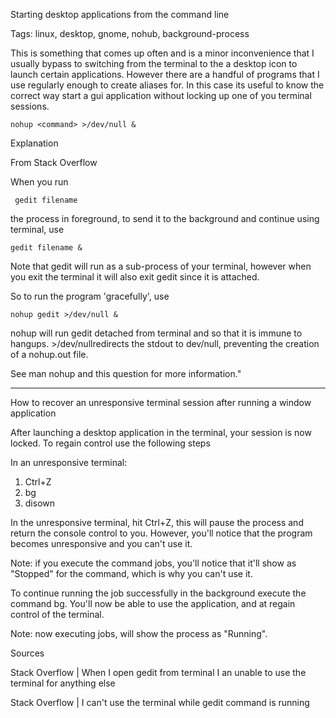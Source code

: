 Starting desktop applications from the command line

Tags: linux, desktop, gnome, nohub, background-process

This is something that comes up often and is a minor inconvenience that I usually bypass to switching from the terminal to the a desktop icon to launch certain applications. However there are a handful of programs that I use regularly enough to create aliases for. In this case its useful to know the correct way start a gui application without locking up one of you terminal sessions.



    nohup <command> >/dev/null &



Explanation

From Stack Overflow 

When you run

     gedit filename

the process in foreground, to send it to the background and continue using terminal, use

    gedit filename &

Note that  gedit will run as a sub-process of your terminal, however when you exit the terminal it will also exit gedit since it is attached.

So to run the program 'gracefully', use

    nohup gedit >/dev/null &

nohup will run gedit detached from terminal and so that it is immune to hangups. >/dev/nullredirects the stdout to dev/null,  preventing the creation of a nohup.out file.

See man nohup and this question for more information."

---

How to recover an unresponsive terminal session after running a window application

After launching a desktop application in the terminal, your session is now locked. To regain control use the following steps

In an unresponsive terminal:

1. Ctrl+Z
2. bg 
3. disown 

In the unresponsive terminal, hit Ctrl+Z, this will pause the process and return the console control to you. However, you'll notice that the program becomes unresponsive and you can't use it.

Note: if you execute the command jobs, you'll notice that it'll show as "Stopped" for the command, which is why you can't use it.

To continue running the job successfully in the background execute the command bg. You'll now be able to use the application, and at regain control of the terminal.

Note: now executing jobs, will show the process as "Running".

Sources

Stack Overflow | When I open gedit from terminal I an unable to use the terminal for anything else

Stack Overflow | I can't use the terminal while gedit command is running



